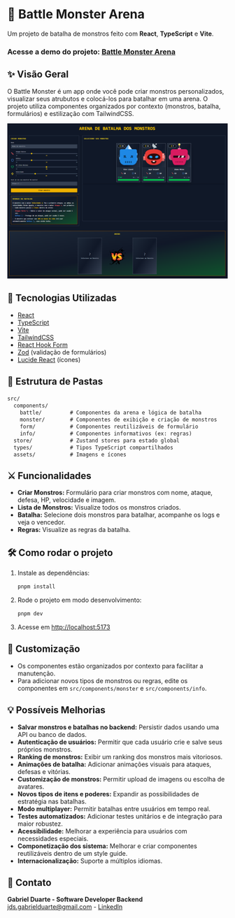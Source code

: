 # 🐲 Battle Monster Arena

Um projeto de batalha de monstros feito com **React**, **TypeScript** e **Vite**.<br/>
### Acesse a demo do projeto: [Battle Monster Arena](https://battle-monster-arena.vercel.app/)

## ✨ Visão Geral

O Battle Monster é um app onde você pode criar monstros personalizados, visualizar seus atrubutos e colocá-los para batalhar em uma arena. O projeto utiliza componentes organizados por contexto (monstros, batalha, formulários) e estilização com TailwindCSS.

![image](./.github/images/system_screen.png)

## 🚀 Tecnologias Utilizadas

- [React](https://react.dev/)
- [TypeScript](https://www.typescriptlang.org/)
- [Vite](https://vitejs.dev/)
- [TailwindCSS](https://tailwindcss.com/)
- [React Hook Form](https://react-hook-form.com/)
- [Zod](https://zod.dev/) (validação de formulários)
- [Lucide React](https://lucide.dev/) (ícones)

## 📁 Estrutura de Pastas

```
src/
  components/
    battle/         # Componentes da arena e lógica de batalha
    monster/        # Componentes de exibição e criação de monstros
    form/           # Componentes reutilizáveis de formulário
    info/           # Componentes informativos (ex: regras)
  store/            # Zustand stores para estado global
  types/            # Tipos TypeScript compartilhados
  assets/           # Imagens e ícones
```

## ⚔️ Funcionalidades

- **Criar Monstros:** Formulário para criar monstros com nome, ataque, defesa, HP, velocidade e imagem.
- **Lista de Monstros:** Visualize todos os monstros criados.
- **Batalha:** Selecione dois monstros para batalhar, acompanhe os logs e veja o vencedor.
- **Regras:** Visualize as regras da batalha.

## 🛠️ Como rodar o projeto

1. Instale as dependências:
   ```bash
   pnpm install
   ```

2. Rode o projeto em modo desenvolvimento:
   ```bash
   pnpm dev
   ```

3. Acesse em [http://localhost:5173](http://localhost:5173)

## 📝 Customização

- Os componentes estão organizados por contexto para facilitar a manutenção.
- Para adicionar novos tipos de monstros ou regras, edite os componentes em `src/components/monster` e `src/components/info`.

## 💡 Possíveis Melhorias

- **Salvar monstros e batalhas no backend:** Persistir dados usando uma API ou banco de dados.
- **Autenticação de usuários:** Permitir que cada usuário crie e salve seus próprios monstros.
- **Ranking de monstros:** Exibir um ranking dos monstros mais vitoriosos.
- **Animações de batalha:** Adicionar animações visuais para ataques, defesas e vitórias.
- **Customização de monstros:** Permitir upload de imagens ou escolha de avatares.
- **Novos tipos de itens e poderes:** Expandir as possibilidades de estratégia nas batalhas.
- **Modo multiplayer:** Permitir batalhas entre usuários em tempo real.
- **Testes automatizados:** Adicionar testes unitários e de integração para maior robustez.
- **Acessibilidade:** Melhorar a experiência para usuários com necessidades especiais.
- **Componetização dos sistema:** Melhorar e criar componentes reutilizáveis dentro de um style guide.
- **Internacionalização:** Suporte a múltiplos idiomas.

## 📧 Contato
**Gabriel Duarte - Software Developer Backend** <br/>
jds.gabrielduarte@gmail.com - [LinkedIn](https://www.linkedin.com/in/jdsgabriel/) 

